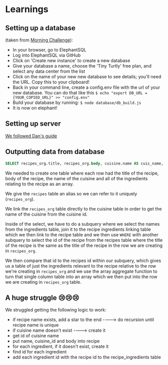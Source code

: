 # Learnings

## Setting up a database

(taken from [Morning Challenge](https://github.com/shiryz/db-morning-challenge)):
- In your browser, go to ElephantSQL
- Log into ElephantSQL via GitHub
- Click on 'Create new instance' to create a new database
- Give your database a name, choose the 'Tiny Turtly' free plan, and select any data center from the list
- Click on the name of your new new database to see details; you'll need the URL. Copy this to your clipboard!
- Back in your command line, create a config.env file with the url of your new database. You can do that like this  `$ echo "export DB_URL = {YOUR_COPIED_URL}" >> "config.env"`
- Build your database by running: `$ node database/db_build.js`
- It is now on elephant!

## Setting up server

[We followed Dan's guide](https://github.com/sofer/sssk/blob/master/router.js)

## Outputting data from database

```sql
SELECT recipes_org.title, recipes_org.body, cuisine.name AS cuis_name, array(SELECT ingredients.name FROM ingredients INNER JOIN recipe_ingredients ON ingredients.id = recipe_ingredients.ingredient_id INNER JOIN recipes ON recipes.id = recipe_ingredients.recipe_id WHERE (SELECT recipes.id FROM recipes WHERE recipes_org.title = title) = recipes.id) AS ingredients FROM recipes AS recipes_org INNER JOIN cuisine ON recipes_org.cuisine_id = cuisine.id
```

We needed to create one table where each row had the title of the recipe, body of the recipe, the name of the cuisine and all of the ingredients relating to the recipe as an array.

We give the `recipes` table an alias so we can refer to it uniquely (`recipes_org`).

We link the `recipes_org` table directly to the cuisine table in order to get the name of the cuisine from the cuisine id.

Inside of the select, we have to do a subquery where we select the names from the ingredients table, join it to the recipe ingredients linking table which we then link to the recipe table and we then use `WHERE` with another subquery to select the id of the recipe from the recipes table where the title of the recipe is the same as the title of the recipe in the row we are creating in `recipes_org`.

We then compare that id to the recipes id within our subquery, which gives us a table of just the ingredients relevant to the recipe relative to the row we're creating in `recipes_org` and we use the array aggregate function to turn that single column table into an array which we then put into the row we are creating in `recipes_org` table.

## A **huge** struggle :cry::cry::cry:

We struggled getting the following logic to work:

- if recipe name exists, add a star to the end ----> do recursion until recipe name is unique
- if cuisine name doesn't exist ----> create it
- get id of cuisine name
- put name, cuisine_id and body into recipe
- for each ingredient, if it doesn't exist, create it
- find id for each ingredient
- add each ingredient id with the recipe id to the recipe_ingredients table
